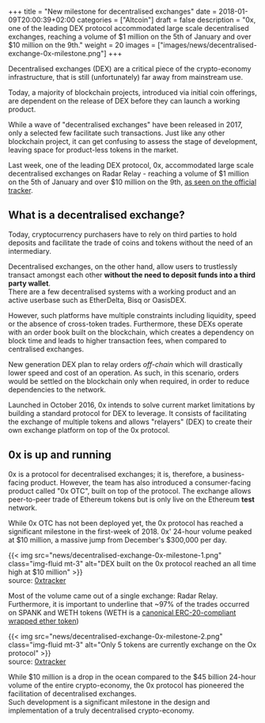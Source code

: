 +++
title = "New milestone for decentralised exchanges"
date = 2018-01-09T20:00:39+02:00
categories = ["Altcoin"]
draft = false
description = "0x, one of the leading DEX protocol accommodated large scale decentralised exchanges, reaching a volume of $1 million on the 5th of January and over $10 million on the 9th."
weight = 20
images = ["images/news/decentralised-exchange-0x-milestone.png"]
+++

Decentralised exchanges (DEX) are a critical piece of the crypto-economy infrastructure, that is still (unfortunately) far away from mainstream use.

Today, a majority of blockchain projects, introduced via initial coin offerings, are dependent on the release of DEX before they can launch a working product.

While a wave of "decentralised exchanges" have been released in 2017, only a selected few facilitate such transactions. Just like any other blockchain project, it can get confusing to assess the stage of development, leaving space for product-less tokens in the market.

Last week, one of the leading DEX protocol, 0x, accommodated large scale decentralised exchanges on Radar Relay - reaching a volume of $1 million on the 5th of January and over $10 million on the 9th, <a href=https://0xtracker.com/ target=_blank>as seen on the official tracker</a>.

## What is a decentralised exchange?

Today, cryptocurrency purchasers have to rely on third parties to hold deposits and facilitate the trade of coins and tokens without the need of an intermediary.

Decentralised exchanges, on the other hand, allow users to trustlessly transact amongst each other **without the need to deposit funds into a third party wallet**.  
There are a few decentralised systems with a working product and an active userbase such as EtherDelta, Bisq or OasisDEX.  

However, such platforms have multiple constraints including liquidity, speed or the absence of cross-token trades. Furthermore, these DEXs operate with an order book built on the blockchain, which creates a dependency on block time and leads to higher transaction fees, when compared to centralised exchanges.

New generation DEX plan to relay orders _off-chain_ which will drastically lower speed and cost of an operation. As such, in this scenario, orders would be settled on the blockchain only when required, in order to reduce dependencies to the network. 

Launched in October 2016, 0x intends to solve current market limitations by building a standard protocol for DEX to leverage. It consists of facilitating the exchange of multiple tokens and allows "relayers" (DEX) to create their own exchange platform on top of the 0x protocol.

## 0x is up and running

0x is a protocol for decentralised exchanges; it is, therefore, a business-facing product. However, the team has also introduced a consumer-facing product called "0x OTC", built on top of the protocol. The exchange allows peer-to-peer trade of Ethereum tokens but is only live on the Ethereum **test** network.

While 0x OTC has not been deployed yet, the 0x protocol has reached a significant milestone in the first-week of 2018. 0x' 24-hour volume peaked at $10 million, a massive jump from December's $300,000 per day.

{{< img src="news/decentralised-exchange-0x-milestone-1.png" class="img-fluid mt-3" alt="DEX built on the 0x protocol reached an all time high at $10 million" >}}  
source: <a href=https://0xtracker.com/ target=_blank>0xtracker</a>

Most of the volume came out of a single exchange: Radar Relay. Furthermore, it is important to underline that ~97% of the trades occurred on SPANK and WETH tokens (WETH is a <a href=https://blog.0xproject.com/canonical-weth-a9aa7d0279dd target=_blank>canonical ERC-20-compliant wrapped ether token</a>)

{{< img src="news/decentralised-exchange-0x-milestone-2.png" class="img-fluid mt-3" alt="Only 5 tokens are currently exchange on the Ox protocol" >}}  
source: <a href=https://0xtracker.com/ target=_blank>0xtracker</a>

While $10 million is a drop in the ocean compared to the $45 billion 24-hour volume of the entire crypto-economy, the 0x protocol has pioneered the facilitation of decentralised exchanges.  
Such development is a significant milestone in the design and implementation of a truly decentralised crypto-economy.






